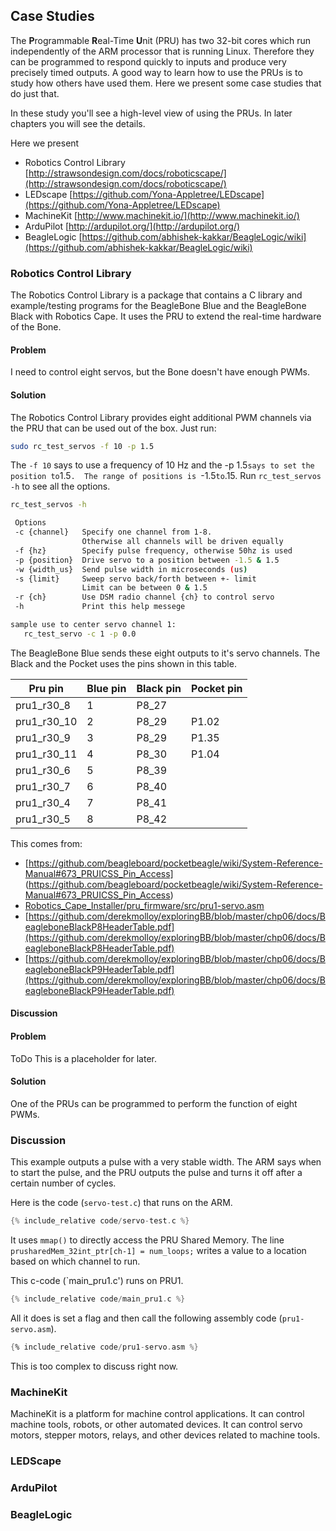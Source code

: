 ## Case Studies

The **P**rogrammable **R**eal-Time **U**nit (PRU) has two 32-bit cores which run
independently of the ARM processor that is running Linux.  Therefore they can
be programmed to respond quickly to inputs and produce very precisely timed 
outputs. A good way to learn how to use the PRUs is to study how others have 
used them.  Here we present some case studies that do just that.  

In these study you'll see a high-level view of using the PRUs.  In later
chapters you will see the details.

Here we present

  * Robotics Control Library [http://strawsondesign.com/docs/roboticscape/](http://strawsondesign.com/docs/roboticscape/)
  * LEDscape [https://github.com/Yona-Appletree/LEDscape](https://github.com/Yona-Appletree/LEDscape)
  * MachineKit [http://www.machinekit.io/](http://www.machinekit.io/)
  * ArduPilot [http://ardupilot.org/](http://ardupilot.org/)
  * BeagleLogic [https://github.com/abhishek-kakkar/BeagleLogic/wiki](https://github.com/abhishek-kakkar/BeagleLogic/wiki)
  
### Robotics Control Library
The Robotics Control Library is a package that contains a C library and example/testing programs for the BeagleBone Blue
and the BeagleBone Black with Robotics Cape. It uses the PRU to extend the real-time hardware of the Bone.

#### Problem
I need to control eight servos, but the Bone doesn't have enough PWMs.  

#### Solution
The Robotics Control Library provides eight additional PWM channels via the PRU that can be used out of the box.  Just run:

```bash
sudo rc_test_servos -f 10 -p 1.5
```
The `-f 10` says to use a frequency of 10 Hz and the -p 1.5` says to set the position to `1.5`.  The range of positions is
`-1.5` to `.15.   Run `rc_test_servos -h` to see all the options.

```bash
rc_test_servos -h

 Options
 -c {channel}   Specify one channel from 1-8.
                Otherwise all channels will be driven equally
 -f {hz}        Specify pulse frequency, otherwise 50hz is used
 -p {position}  Drive servo to a position between -1.5 & 1.5
 -w {width_us}  Send pulse width in microseconds (us)
 -s {limit}     Sweep servo back/forth between +- limit
                Limit can be between 0 & 1.5
 -r {ch}        Use DSM radio channel {ch} to control servo
 -h             Print this help messege 

sample use to center servo channel 1:
   rc_test_servo -c 1 -p 0.0
```
The BeagleBone Blue sends these eight outputs to it's servo channels.  The Black and the Pocket uses the pins shown in this table.

|Pru pin    |Blue pin|Black pin|Pocket pin|
|-----------|--------|---------|----------|
|pru1_r30_8 |1       |P8_27    |          |
|pru1_r30_10|2       |P8_29    |P1.02     |
|pru1_r30_9 |3       |P8_29    |P1.35     |
|pru1_r30_11|4       |P8_30    |P1.04     |
|pru1_r30_6 |5       |P8_39    | |
|pru1_r30_7 |6       |P8_40    | |
|pru1_r30_4 |7       |P8_41    | |
|pru1_r30_5 |8       |P8_42    | |

This comes from: 
* [https://github.com/beagleboard/pocketbeagle/wiki/System-Reference-Manual#673_PRUICSS_Pin_Access]
(https://github.com/beagleboard/pocketbeagle/wiki/System-Reference-Manual#673_PRUICSS_Pin_Access)
* [Robotics_Cape_Installer/pru_firmware/src/pru1-servo.asm](Robotics_Cape_Installer/pru_firmware/src/pru1-servo.asm)
* [https://github.com/derekmolloy/exploringBB/blob/master/chp06/docs/BeagleboneBlackP8HeaderTable.pdf](https://github.com/derekmolloy/exploringBB/blob/master/chp06/docs/BeagleboneBlackP8HeaderTable.pdf)
* [https://github.com/derekmolloy/exploringBB/blob/master/chp06/docs/BeagleboneBlackP9HeaderTable.pdf](https://github.com/derekmolloy/exploringBB/blob/master/chp06/docs/BeagleboneBlackP9HeaderTable.pdf)

#### Discussion


#### Problem
ToDo
This is a placeholder for later.
#### Solution
One of the PRUs can be programmed to perform the function of eight PWMs.

### Discussion
This example outputs a pulse with a very stable width.  The ARM says when to start the pulse, and the PRU outputs
the pulse and turns it off after a certain number of cycles. 

Here is the code (`servo-test.c`) that runs on the ARM.

```c
{% include_relative code/servo-test.c %}
```

It uses `mmap()` to directly access the PRU Shared Memory.
The line `prusharedMem_32int_ptr[ch-1] = num_loops;` writes a value to a location based on which channel
to run.  

This c-code (`main_pru1.c') runs on PRU1. 

```c
{% include_relative code/main_pru1.c %}
```

All it does is set a flag and then call the following assembly code (`pru1-servo.asm`).

```asm
{% include_relative code/pru1-servo.asm %}
```

This is too complex to discuss right now.

### MachineKit
MachineKit is a platform for machine control applications.  It can control 
machine tools, robots, or other automated devices. It can control servo 
motors, stepper motors, relays, and other devices related to machine tools.

### LEDScape

### ArduPilot

### BeagleLogic
